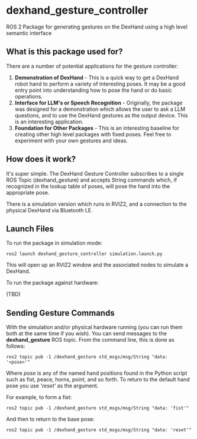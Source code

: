 # dexhand_gesture_controller
ROS 2 Package for generating gestures on the DexHand using a high level semantic interface

## What is this package used for?
There are a number of potential applications for the gesture controller:

1) **Demonstration of DexHand** - This is a quick way to get a DexHand robot hand to perform a variety of interesting poses. It may be a good entry point into understanding how to pose the hand or do basic operations.
2) **Interface for LLM's or Speech Recognition** - Originally, the package was designed for a demonstration which allows the user to ask a LLM questions, and to use the DexHand gestures as the output device. This is an interesting application.
3) **Foundation for Other Packages** - This is an interesting baseline for creating other high level packages with fixed poses. Feel free to experiment with your own gestures and ideas. 

## How does it work?
It's super simple. The DexHand Gesture Controller subscribes to a single ROS Topic (dexhand_gesture) and accepts String commands which, if recognized in the lookup table of poses, will pose the hand into the appropriate pose. 

There is a simulation version which runs in RVIZ2, and a connection to the physical DexHand via Bluetooth LE.

## Launch Files

To run the package in simulation mode:

`ros2 launch dexhand_gesture_controller simulation.launch.py`

This will open up an RVIZ2 window and the associated nodes to simulate a DexHand. 


To run the package against hardware:

(TBD)

## Sending Gesture Commands

With the simulation and/or physical hardware running (you can run them both at the same time if you wish). You can send messages to the **dexhand_gesture** ROS topic. From the command line, this is done as follows:

`ros2 topic pub -1 /dexhand_gesture std_msgs/msg/String "data: '<pose>'"`

Where *pose* is any of the named hand positions found in the Python script such as fist, peace, horns, point, and so forth. To return to the default hand pose you use *'reset'* as the argument. 

For example, to form a fist:

`ros2 topic pub -1 /dexhand_gesture std_msgs/msg/String "data: 'fist'"`

And then to return to the base pose:

`ros2 topic pub -1 /dexhand_gesture std_msgs/msg/String "data: 'reset'"`




